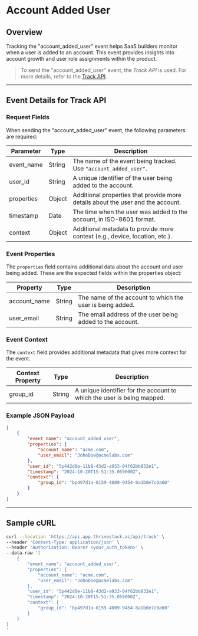 # Account Added User

## Overview

Tracking the "account_added_user" event helps SaaS builders monitor when a user is added to an account. This event provides insights into account growth and user role assignments within the product.

<!-- ![](/img/docs/events/account_added_user.png) -->

> To send the "account_added_user" event, the _Track API_ is used. For more details, refer to the [Track API](/getting-started/analyze/instrumentation/events/event-tracking).

<hr/>

## Event Details for Track API

### Request Fields

When sending the "account_added_user" event, the following parameters are required:

| Parameter   | Type   | Description                                                                                     |
|-------------|--------|-------------------------------------------------------------------------------------------------|
| event_name  | String | The name of the event being tracked. Use `"account_added_user"`.                                   |
| user_id     | String | A unique identifier of the user being added to the account.                                       |
| properties  | Object | Additional properties that provide more details about the user and the account.                   |
| timestamp   | Date   | The time when the user was added to the account, in ISO-8601 format.                              |
| context | Object | Additional metadata to provide more context (e.g., device, location, etc.).                 |

### Event Properties

The `properties` field contains additional data about the account and user being added. These are the expected fields within the properties object:

| Property          | Type   | Description                                                |
|-------------------|--------|------------------------------------------------------------|
| account_name      | String | The name of the account to which the user is being added.   |
| user_email        | String | The email address of the user being added to the account.   |


### Event Context

The `context` field provides additional metadata that gives more context for the event.

| Context Property   | Type   | Description                                                               |
|--------------------|--------|---------------------------------------------------------------------------|
| group_id           | String | A unique identifier for the account to which the user is being mapped.     |

### Example JSON Payload
```json
[
    {
        "event_name": "account_added_user",
        "properties": {
            "account_name": "acme.com",
            "user_email": "JohnDoe@acmelabs.com"
        },
        "user_id": "5p442d0e-11b8-43d2-a933-04f62bb832e1",
        "timestamp": "2024-10-20T15:51:35.059000Z",
        "context": {
            "group_id": "bp497d1a-0159-4009-9454-8a1b0e7c0a60"
        }
    }
]
```
<hr/>

##  Sample cURL

```bash
curl --location 'https://api.app.thrivestack.ai/api/track' \
--header 'Content-Type: application/json' \
--header 'Authorization: Bearer <your_auth_token>' \
--data-raw '[
    {
        "event_name": "account_added_user",
        "properties": {
            "account_name": "acme.com",
            "user_email": "JohnDoe@acmelabs.com"
        },
        "user_id": "5p442d0e-11b8-43d2-a933-04f62bb832e1",
        "timestamp": "2024-10-20T15:51:35.059000Z",
        "context": {
            "group_id": "bp497d1a-0159-4009-9454-8a1b0e7c0a60"
        }
    }
]
'
```
